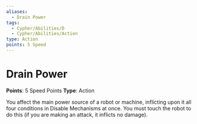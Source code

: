```yaml
---
aliases:
  - Drain Power
tags:
  - Cypher/Abilities/D
  - Cypher/Abilities/Action
type: Action
points: 5 Speed
---
```


# Drain Power

**Points**: 5 Speed Points
**Type**: Action

You affect the main power source of a robot or machine, inflicting upon it all four conditions in Disable Mechanisms at once. You must touch the robot to do this (if you are making an attack, it inflicts no damage).
